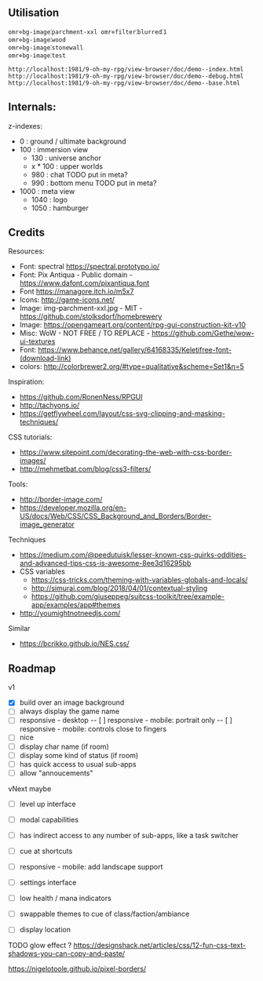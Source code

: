 ##

## Utilisation
```
omr⋄bg-image⁚parchment-xxl omr⋄filter⁚blurred⁚1
omr⋄bg-image⁚wood
omr⋄bg-image⁚stonewall
omr⋄bg-image⁚test
```

```
http://localhost:1981/9-oh-my-rpg/view-browser/doc/demo--index.html
http://localhost:1981/9-oh-my-rpg/view-browser/doc/demo--debug.html
http://localhost:1981/9-oh-my-rpg/view-browser/doc/demo--base.html
```
## Internals:

z-indexes:
- 0   : ground / ultimate background
- 100 : immersion view
  - 130 : universe anchor
  - x * 100 : upper worlds
  - 980 : chat TODO put in meta?
  - 990 : bottom menu TODO put in meta?
- 1000 : meta view
  - 1040 : logo
  - 1050 : hamburger

## Credits

Resources:
* Font: spectral https://spectral.prototypo.io/
* Font: Pix Antiqua - Public domain - https://www.dafont.com/pixantiqua.font
* Font https://managore.itch.io/m5x7
* Icons: http://game-icons.net/
* Image: img-parchment-xxl.jpg - MIT - https://github.com/stolksdorf/homebrewery
* Image: https://opengameart.org/content/rpg-gui-construction-kit-v10
* Misc: WoW - NOT FREE / TO REPLACE - https://github.com/Gethe/wow-ui-textures
* Font: https://www.behance.net/gallery/64168335/Keletifree-font-(download-link)
* colors: http://colorbrewer2.org/#type=qualitative&scheme=Set1&n=5

Inspiration:
* https://github.com/RonenNess/RPGUI
* http://tachyons.io/
* https://getflywheel.com/layout/css-svg-clipping-and-masking-techniques/

CSS tutorials:
* https://www.sitepoint.com/decorating-the-web-with-css-border-images/
* http://mehmetbat.com/blog/css3-filters/

Tools:
* http://border-image.com/
* https://developer.mozilla.org/en-US/docs/Web/CSS/CSS_Background_and_Borders/Border-image_generator

Techniques
* https://medium.com/@peedutuisk/lesser-known-css-quirks-oddities-and-advanced-tips-css-is-awesome-8ee3d16295bb
* CSS variables
  * https://css-tricks.com/theming-with-variables-globals-and-locals/
  * http://simurai.com/blog/2018/04/01/contextual-styling
  * https://github.com/giuseppeg/suitcss-toolkit/tree/example-app/examples/app#themes
* http://youmightnotneedjs.com/

Similar
* https://bcrikko.github.io/NES.css/


## Roadmap

v1
- [x] build over an image background
- [ ] always display the game name
- [ ] responsive - desktop
-- [ ] responsive - mobile: portrait only
-- [ ] responsive - mobile: controls close to fingers
- [ ] nice
- [ ] display char name (if room)
- [ ] display some kind of status (if room)
- [ ] has quick access to usual sub-apps
- [ ] allow "annoucements"

vNext maybe
- [ ] level up interface
- [ ] modal capabilities
- [ ] has indirect access to any number of sub-apps, like a task switcher
- [ ] cue at shortcuts
- [ ] responsive - mobile: add landscape support
- [ ] settings interface
- [ ] low health / mana indicators
- [ ] swappable themes to cue of class/faction/ambiance
- [ ] display location


TODO glow effect ?
https://designshack.net/articles/css/12-fun-css-text-shadows-you-can-copy-and-paste/

https://nigelotoole.github.io/pixel-borders/
